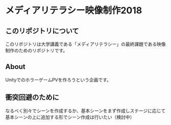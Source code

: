 # メディアリテラシー映像制作2018
## このリポジトリについて
このリポジトリは大学講義である「メディアリテラシー」の最終課題である映像制作のためのリポジトリです。

## About
UnityでのホラーゲームPVを作ろうという企画です。

## 衝突回避のために
なるべく別々でシーンを作成するか、基本シーンをまず作成しステージに応じて基本シーンの上に追加する形でシーン作成は行いたい（検討中）
